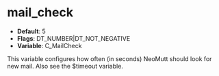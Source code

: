 # mail_check

- **Default**: 5
- **Flags**: DT_NUMBER|DT_NOT_NEGATIVE
- **Variable**: C_MailCheck

This variable configures how often (in seconds) NeoMutt should look for
new mail. Also see the $timeout variable.
